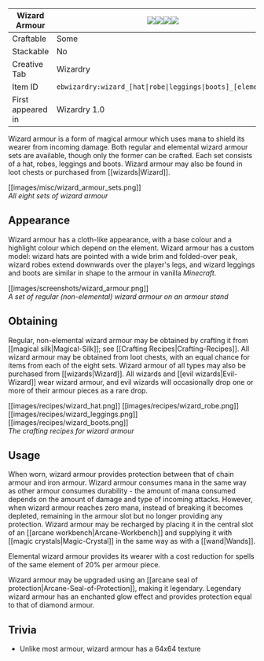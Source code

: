 | Wizard Armour |![](https://github.com/Electroblob77/Wizardry/blob/1.12.2/src/main/resources/assets/ebwizardry/textures/items/wizard_hat.png)![](https://github.com/Electroblob77/Wizardry/blob/1.12.2/src/main/resources/assets/ebwizardry/textures/items/wizard_robe.png)![](https://github.com/Electroblob77/Wizardry/blob/1.12.2/src/main/resources/assets/ebwizardry/textures/items/wizard_leggings.png)![](https://github.com/Electroblob77/Wizardry/blob/1.12.2/src/main/resources/assets/ebwizardry/textures/items/wizard_boots.png)|
|---|---|
| Craftable | Some |
| Stackable | No |
| Creative Tab | Wizardry |
| Item ID | `ebwizardry:wizard_[hat\|robe\|leggings\|boots]_[element]` |
| First appeared in | Wizardry 1.0 |

Wizard armour is a form of magical armour which uses mana to shield its wearer from incoming damage. Both regular and elemental wizard armour sets are available, though only the former can be crafted. Each set consists of a hat, robes, leggings and boots. Wizard armour may also be found in loot chests or purchased from [[wizards|Wizard]].

[[images/misc/wizard_armour_sets.png]]  
_All eight sets of wizard armour_

## Appearance
Wizard armour has a cloth-like appearance, with a base colour and a highlight colour which depend on the element. Wizard armour has a custom model: wizard hats are pointed with a wide brim and folded-over peak, wizard robes extend downwards over the player's legs, and wizard leggings and boots are similar in shape to the armour in vanilla _Minecraft_.

[[images/screenshots/wizard_armour.png]]  
_A set of regular (non-elemental) wizard armour on an armour stand_

## Obtaining
Regular, non-elemental wizard armour may be obtained by crafting it from [[magical silk|Magical-Silk]]; see [[Crafting Recipes|Crafting-Recipes]]. All wizard armour may be obtained from loot chests, with an equal chance for items from each of the eight sets. Wizard armour of all types may also be purchased from [[wizards|Wizard]]. All wizards and [[evil wizards|Evil-Wizard]] wear wizard armour, and evil wizards will occasionally drop one or more of their armour pieces as a rare drop.

[[images/recipes/wizard_hat.png]] [[images/recipes/wizard_robe.png]] [[images/recipes/wizard_leggings.png]] [[images/recipes/wizard_boots.png]]  
_The crafting recipes for wizard armour_

## Usage
When worn, wizard armour provides protection between that of chain armour and iron armour. Wizard armour consumes mana in the same way as other armour consumes durability - the amount of mana consumed depends on the amount of damage and type of incoming attacks. However, when wizard armour reaches zero mana, instead of breaking it becomes depleted, remaining in the armour slot but no longer providing any protection. Wizard armour may be recharged by placing it in the central slot of an [[arcane workbench|Arcane-Workbench]] and supplying it with [[magic crystals|Magic-Crystal]] in the same way as with a [[wand|Wands]].

Elemental wizard armour provides its wearer with a cost reduction for spells of the same element of 20% per armour piece.

Wizard armour may be upgraded using an [[arcane seal of protection|Arcane-Seal-of-Protection]], making it legendary. Legendary wizard armour has an enchanted glow effect and provides protection equal to that of diamond armour.

## Trivia
- Unlike most armour, wizard armour has a 64x64 texture